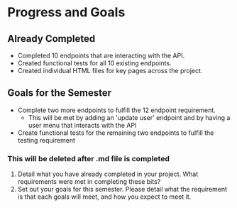 # Progress and Goals

## Already Completed
- Completed 10 endpoints that are interacting with the API.
- Created functional tests for all 10 existing endpoints.
- Created individual HTML files for key pages across the project.


## Goals for the Semester
- Complete two more endpoints to fulfill the 12 endpoint requirement.
  - This will be met by adding an 'update user' endpoint and by having a user menu that interacts with the API
- Create functional tests for the remaining two endpoints to fulfill the testing requirement


### This will be deleted after .md file is completed
1. Detail what you have already completed in your project. What requirements were met in completing these bits?
2. Set out your goals for this semester. Please detail what the requirement is that each goals will meet, and how you expect to meet it.
